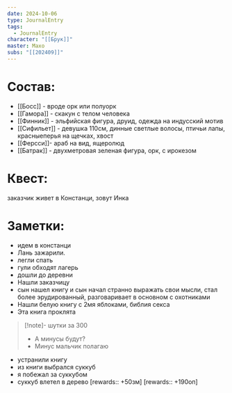 ```yaml
---
date: 2024-10-06
type: JournalEntry
tags:
  - JournalEntry
character: "[[Брук]]"
master: Махо
subs: "[[202409]]"
---
```

# Состав:
- [[Босс]] - вроде орк или полуорк
- [[Гамора]] - скакун с телом человека
- [[Финник]] - эльфийская фигура, друид, одежда на индусский мотив
- [[Сифильет]] - девушка 110см, динные светлые волосы, птичьи лапы, красныеперья на щечках, хвост
- [[Ферсси]]- араб на вид, ящеролюд
- [[Батрак]] - двухметровая зеленая фигура, орк, с ирокезом
# Квест:
заказчик живет в Констанци, зовут Инка
# Заметки:
- идем в констанци
- Лань зажарили.
- легли спать
- гули обходят лагерь
- дошли до деревни
- Нашли заказчицу
- сын нашел книгу и сын начал странно выражать свои мысли, стал более эрудированный, разговаривает в основном с охотниками
- Нашли белую книгу с 2мя яблоками, библия секса
- Эта книга проклята
>[!note]- шутки за 300
> - А минусы будут? 
> - Минус мальчик полагаю
- устранили книгу
- из книги выбрался суккуб
- я побежал за суккубом
- суккуб влетел в дерево
[rewards:: +50зм]
[rewards:: +190оп]
